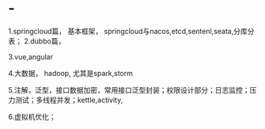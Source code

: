 # -
1.springcloud篇，
      基本框架，
      springcloud与nacos,etcd,sentenl,seata,分库分表；
2.dubbo篇，

3.vue,angular

4.大数据，
hadoop,
尤其是spark,storm

5.注解，泛型，接口数据加密，常用接口泛型封装；权限设计部分；日志监控；压力测试；多线程并发；kettle,activity,

6.虚拟机优化；
